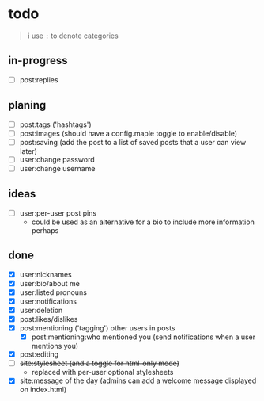 # todo

> i use `:` to denote categories

## in-progress

- [ ] post:replies

## planing

- [ ] post:tags ('hashtags')
- [ ] post:images (should have a config.maple toggle to enable/disable)
- [ ] post:saving (add the post to a list of saved posts that a user can view later)
- [ ] user:change password
- [ ] user:change username

## ideas

- [ ] user:per-user post pins
	- could be used as an alternative for a bio to include more information perhaps

## done

- [x] user:nicknames
- [x] user:bio/about me
- [x] user:listed pronouns
- [x] user:notifications
- [x] user:deletion
- [x] post:likes/dislikes
- [x] post:mentioning ('tagging') other users in posts
	- [x] post:mentioning:who mentioned you (send notifications when a user mentions you)
- [x] post:editing
- [ ] ~~site:stylesheet (and a toggle for html-only mode)~~
	- replaced with per-user optional stylesheets
- [x] site:message of the day (admins can add a welcome message displayed on index.html)
